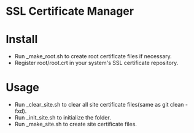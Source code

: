 SSL Certificate Manager
=======================

# Install
  * Run _make_root.sh to create root certificate files if necessary.
  * Register root/root.crt in your system's SSL certificate repository.

# Usage
  * Run _clear_site.sh to clear all site certificate files(same as git clean -fxd).
  * Run _init_site.sh to initialize the folder.
  * Run _make_site.sh to create site certificate files.

